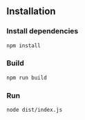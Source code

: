 ## Installation

### Install dependencies
```bash
npm install
```

### Build

```bash
npm run build
```

### Run
```bash
node dist/index.js
```
